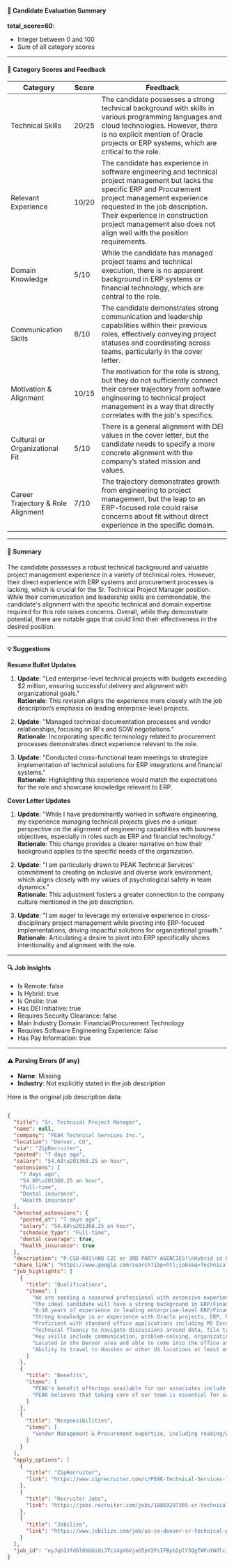 #### 📄 Candidate Evaluation Summary
**total_score=60**:  
- Integer between 0 and 100  
- Sum of all category scores  

---

#### 🎯 Category Scores and Feedback

| Category                        | Score | Feedback |
|---------------------------------|-------|----------|
| Technical Skills                | 20/25 | The candidate possesses a strong technical background with skills in various programming languages and cloud technologies. However, there is no explicit mention of Oracle projects or ERP systems, which are critical to the role. |
| Relevant Experience             | 10/20 | The candidate has experience in software engineering and technical project management but lacks the specific ERP and Procurement project management experience requested in the job description. Their experience in construction project management also does not align well with the position requirements. |
| Domain Knowledge                | 5/10  | While the candidate has managed project teams and technical execution, there is no apparent background in ERP systems or financial technology, which are central to the role. |
| Communication Skills            | 8/10  | The candidate demonstrates strong communication and leadership capabilities within their previous roles, effectively conveying project statuses and coordinating across teams, particularly in the cover letter. |
| Motivation & Alignment          | 10/15 | The motivation for the role is strong, but they do not sufficiently connect their career trajectory from software engineering to technical project management in a way that directly correlates with the job's specifics. |
| Cultural or Organizational Fit  | 5/10  | There is a general alignment with DEI values in the cover letter, but the candidate needs to specify a more concrete alignment with the company’s stated mission and values. |
| Career Trajectory & Role Alignment | 7/10  | The trajectory demonstrates growth from engineering to project management, but the leap to an ERP-focused role could raise concerns about fit without direct experience in the specific domain. |

---

#### 🧾 Summary

The candidate possesses a robust technical background and valuable project management experience in a variety of technical roles. However, their direct experience with ERP systems and procurement processes is lacking, which is crucial for the Sr. Technical Project Manager position. While their communication and leadership skills are commendable, the candidate's alignment with the specific technical and domain expertise required for this role raises concerns. Overall, while they demonstrate potential, there are notable gaps that could limit their effectiveness in the desired position.

---

#### 💡 Suggestions

**Resume Bullet Updates**  
1. **Update**: "Led enterprise-level technical projects with budgets exceeding $2 million, ensuring successful delivery and alignment with organizational goals."  
   **Rationale**: This revision aligns the experience more closely with the job description’s emphasis on leading enterprise-level projects.

2. **Update**: "Managed technical documentation processes and vendor relationships, focusing on RFx and SOW negotiations."  
   **Rationale**: Incorporating specific terminology related to procurement processes demonstrates direct experience relevant to the role.

3. **Update**: "Conducted cross-functional team meetings to strategize implementation of technical solutions for ERP integrations and financial systems."  
   **Rationale**: Highlighting this experience would match the expectations for the role and showcase knowledge relevant to ERP.

**Cover Letter Updates**  
1. **Update**: "While I have predominantly worked in software engineering, my experience managing technical projects gives me a unique perspective on the alignment of engineering capabilities with business objectives, especially in roles such as ERP and financial technology."  
   **Rationale**: This change provides a clearer narrative on how their background applies to the specific needs of the organization.

2. **Update**: "I am particularly drawn to PEAK Technical Services’ commitment to creating an inclusive and diverse work environment, which aligns closely with my values of psychological safety in team dynamics."  
   **Rationale**: This adjustment fosters a greater connection to the company culture mentioned in the job description.

3. **Update**: "I am eager to leverage my extensive experience in cross-disciplinary project management while pivoting into ERP-focused implementations, driving impactful solutions for organizational growth."  
   **Rationale**: Articulating a desire to pivot into ERP specifically shows intentionality and alignment with the role.

---

#### 🔍 Job Insights

- Is Remote: false  
- Is Hybrid: true  
- Is Onsite: true  
- Has DEI Initiative: true  
- Requires Security Clearance: false  
- Main Industry Domain: Financial/Procurement Technology  
- Requires Software Engineering Experience: false  
- Has Pay Information: true  

---

#### ⚠️ Parsing Errors (if any)

- **Name**: Missing
- **Industry**: Not explicitly stated in the job description

Here is the original job description data:

```json

{
  "title": "Sr. Technical Project Manager",
  "name": null,
  "company": "PEAK Technical Services Inc.",
  "location": "Denver, CO",
  "via": "ZipRecruiter",
  "posted": "7 days ago",
  "salary": "54.60\u201368.25 an hour",
  "extensions": [
    "7 days ago",
    "54.60\u201368.25 an hour",
    "Full-time",
    "Dental insurance",
    "Health insurance"
  ],
  "detected_extensions": {
    "posted_at": "7 days ago",
    "salary": "54.60\u201368.25 an hour",
    "schedule_type": "Full-time",
    "dental_coverage": true,
    "health_insurance": true
  },
  "description": "P-CSD-001\nNO C2C or 3RD PARTY AGENCIES!\nHybrid in Lakewood, CO - must be willing to travel\n\nSr. Technical Project Manager\nWe are seeking a seasoned professional with extensive experience in leading enterprise-level projects. The ideal candidate will have a strong background in ERP/Financial/Procurement/Technology projects, specifically in the 2-5 million range.\n\u2022 8-10 years of experience in leading enterprise-level ERP/Financial/Procurement/Technology projects.\n\u2022 Strong knowledge in or experience with Oracle projects, ERP, R2P, and Procurement Modules.\n\u2022 Proficient with standard office applications including MS Excel, Word, PowerPoint, SharePoint, Visio, Outlook, Project, Jira, and Smartsheet.\n\u2022 Technical fluency to navigate discussions around data, file transmission protocols, security protocols, web development, automation, and UI/UX.\n\u2022 Vendor Management & Procurement expertise, including reading/writing RFx, SOW, Contractual Agreements (Master Agreements/Work Orders/Amendments/EULAs/NDA), negotiation, and software licensing models.\n\u2022 Key skills include communication, problem-solving, organization, ability to work under ambiguity, and high emotional intelligence.\n\u2022 Located in the Denver area and able to come into the office at least 4 days a week.\n\u2022 Ability to travel to Houston or other US locations at least once every 4-6 weeks.\nBenefits\n\nPEAK's benefit offerings available for our associates include medical, dental, vision, Flexible Spending Account (FSA), Dependent Care Savings Account (DCA), and 401K plan.\n\nPEAK believes that taking care of our team is essential for success and we are proud to provide benefits that enhance both your well-being and your future.\n\nAdditionally, our associates may be eligible for Paid Sick Leave as required by Federal, State, or local laws.\nEqual Opportunity Employer (EEO)\n\nPEAK Technical Staffing is committed to creating a diverse and inclusive environment and is proud to be an Equal Opportunity Employer. PEAK does not discriminate on the basis of race, color, religion, sex, sexual orientation, gender identity, national origin, age, disability, or veteran status, or any other characteristic protected by applicable law. All employment decisions are made based on qualifications, merit, and business need. We encourage all individuals to apply.\nCandidate Privacy\n\nTo read our Candidate Privacy Information Statement, which explains how we will use your information, please navigate to https://peaktechnical.com/privacy-policy/ and https://peaktechnical.com/ca-residents-privacy-rights/",
  "share_link": "https://www.google.com/search?ibp=htl;jobs&q=Technical+Project+Manager&htidocid=vfWiX_YOnwKsgcDNAAAAAA%3D%3D&hl=en-US&shndl=37&shmd=H4sIAAAAAAAA_03NsQrCMBAAUFz7CU43F01EdNFJVERFLNS9pMfRpMS7kgulf-OvipvLW1_xmRWbOhl4EXoO6CJUSXrCDA_HrqMES7hJC0ouoQdhuIh0keZ7n_OgO2tVo-k0uxzQoLytMLUy2V5a_dGod4mG6DI16-1qMgN3ZVmdD_e_s6Y0BiSFK6OBwHAiHikt4Pj8AvfIyn6iAAAA&shmds=v1_AQbUm94YK3Cg27tbNNAueiPktVNb_mgc5pN0oySSjbOfnw9DtQ&source=sh/x/job/li/m1/1#fpstate=tldetail&htivrt=jobs&htiq=Technical+Project+Manager&htidocid=vfWiX_YOnwKsgcDNAAAAAA%3D%3D",
  "job_highlights": [
    {
      "title": "Qualifications",
      "items": [
        "We are seeking a seasoned professional with extensive experience in leading enterprise-level projects",
        "The ideal candidate will have a strong background in ERP/Financial/Procurement/Technology projects, specifically in the 2-5 million range",
        "8-10 years of experience in leading enterprise-level ERP/Financial/Procurement/Technology projects",
        "Strong knowledge in or experience with Oracle projects, ERP, R2P, and Procurement Modules",
        "Proficient with standard office applications including MS Excel, Word, PowerPoint, SharePoint, Visio, Outlook, Project, Jira, and Smartsheet",
        "Technical fluency to navigate discussions around data, file transmission protocols, security protocols, web development, automation, and UI/UX",
        "Key skills include communication, problem-solving, organization, ability to work under ambiguity, and high emotional intelligence",
        "Located in the Denver area and able to come into the office at least 4 days a week",
        "Ability to travel to Houston or other US locations at least once every 4-6 weeks"
      ]
    },
    {
      "title": "Benefits",
      "items": [
        "PEAK's benefit offerings available for our associates include medical, dental, vision, Flexible Spending Account (FSA), Dependent Care Savings Account (DCA), and 401K plan",
        "PEAK believes that taking care of our team is essential for success and we are proud to provide benefits that enhance both your well-being and your future"
      ]
    },
    {
      "title": "Responsibilities",
      "items": [
        "Vendor Management & Procurement expertise, including reading/writing RFx, SOW, Contractual Agreements (Master Agreements/Work Orders/Amendments/EULAs/NDA), negotiation, and software licensing models"
      ]
    }
  ],
  "apply_options": [
    {
      "title": "ZipRecruiter",
      "link": "https://www.ziprecruiter.com/c/PEAK-Technical-Services-Inc./Job/Sr.-Technical-Project-Manager/-in-Denver,CO?jid=d80e7f0c2bb35433&utm_campaign=google_jobs_apply&utm_source=google_jobs_apply&utm_medium=organic"
    },
    {
      "title": "Recruiter Jobs",
      "link": "https://jobs.recruiter.com/jobs/18863297365-sr-technical-project-manager?utm_campaign=google_jobs_apply&utm_source=google_jobs_apply&utm_medium=organic"
    },
    {
      "title": "Jobilize",
      "link": "https://www.jobilize.com/job/us-co-denver-sr-technical-project-manager-peak-staffing-usa-hiring?utm_campaign=google_jobs_apply&utm_source=google_jobs_apply&utm_medium=organic"
    }
  ],
  "job_id": "eyJqb2JfdGl0bGUiOiJTci4gVGVjaG5pY2FsIFByb2plY3QgTWFuYWdlciIsImNvbXBhbnlfbmFtZSI6IlBFQUsgVGVjaG5pY2FsIFNlcnZpY2VzIEluYy4iLCJhZGRyZXNzX2NpdHkiOiJEZW52ZXIsIENPIiwiaHRpZG9jaWQiOiJ2ZldpWF9ZT253S3NnY0ROQUFBQUFBPT0iLCJ1dWxlIjoidytDQUlRSUNJTlZXNXBkR1ZrSUZOMFlYUmxjdyJ9"
}